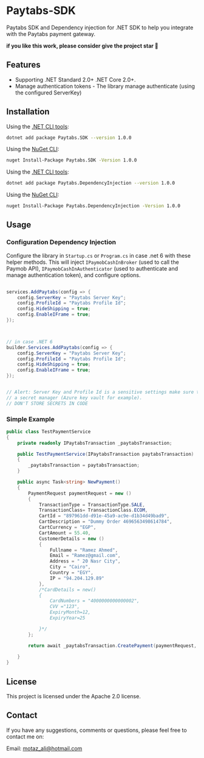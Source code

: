 # Paytabs-SDK
Paytabs SDK and Dependency injection for .NET SDK to help you integrate with the Paytabs payment gateway.

**if you like this work, please consider give the project star 🌟**

## Features

- Supporting .NET Standard 2.0+ .NET Core 2.0+.
- Manage authentication tokens - The library manage authenticate (using the configured ServerKey)

## Installation

Using the [.NET CLI tools][dotnet-core-cli-tools]:

```sh
dotnet add package Paytabs.SDK --version 1.0.0
```

Using the [NuGet CLI][nuget-cli]:

```sh
nuget Install-Package Paytabs.SDK -Version 1.0.0
```



Using the [.NET CLI tools][dotnet-core-cli-tools]:

```sh
dotnet add package Paytabs.DependencyInjection --version 1.0.0
```

Using the [NuGet CLI][nuget-cli]:

```sh
nuget Install-Package Paytabs.DependencyInjection -Version 1.0.0
```



## Usage

### Configuration Dependency Injection

Configure the library in `Startup.cs` or `Program.cs` in case .net 6 with these helper methods. This will inject `IPaymobCashInBroker` (used to call
the Paymob API),
`IPaymobCashInAuthenticator` (used to authenticate and manage authentication token), and configure options.


```c#
 
services.AddPaytabs(config => {
    config.ServerKey = "Paytabs Server Key";
    config.ProfileId = "Paytabs Profile Id";
    config.HideShipping = true;
    config.EnableIFrame = true;
});



// in case .NET 6
builder.Services.AddPaytabs(config => {
    config.ServerKey = "Paytabs Server Key";
    config.ProfileId = "Paytabs Profile Id";
    config.HideShipping = true;
    config.EnableIFrame = true;
});


// Alert: Server Key and Profile Id is a sensitive settings make sure to store them into
// a secret manager (Azure key vault for example).
// DON'T STORE SECRETS IN CODE
```

### Simple Example

```c#
public class TestPaymentService
{
    private readonly IPaytabsTransaction _paytabsTransaction;

    public TestPaymentService(IPaytabsTransaction paytabsTransaction)
    {
        _paytabsTransaction = paytabsTransaction;
    }

    public async Task<string> NewPayment()
    {
        PaymentRequest paymentRequest = new ()
        {
            TransactionType = TransactionType.SALE,
            TransactionClass= TransactionClass.ECOM,
            CartId = "897961dd-d91e-45a9-ac9e-d1b34d49bad9",
            CartDescription = "Dummy Order 4696563498614784",
            CartCurrency = "EGP",
            CartAmount = 55.40,
            CustomerDetails = new () 
            {
                Fullname = "Ramez Ahmed",
                Email = "Ramez@gmail.com",
                Address = " 20 Nasr City",
                City = "Cairo",
                Country = "EGY",
                IP = "94.204.129.89"
            },
            /*CardDetails = new() 
            {
                CardNumbers = "4000000000000002",
                CVV ="123",
                ExpiryMonth=12,
                ExpiryYear=25

            }*/
        };

        return await _paytabsTransaction.CreatePayment(paymentRequest, cancellationToken);
            
    }
}
```

## License

This project is licensed under the Apache 2.0 license.

## Contact

If you have any suggestions, comments or questions, please feel free to contact me on:

Email: motaz_ali@hotmail.com

[cash-in-package]: https://www.nuget.org/packages/Paytabs.SDK/
[dotnet-core-cli-tools]: https://docs.microsoft.com/en-us/dotnet/core/tools/
[nuget-cli]: https://docs.microsoft.com/en-us/nuget/tools/nuget-exe-cli-reference
[package-manager-console]: https://docs.microsoft.com/en-us/nuget/tools/package-manager-console
[di-config-ref]: https://github.com/xshaheen/xdot-paymob/blob/main/src/CashIn.DependencyInjection/ServiceCollectionExtensions.cs#L58
